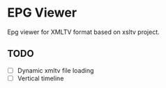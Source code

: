 # EPG Viewer

Epg viewer for XMLTV format based on xsltv project.

## TODO

- [ ] Dynamic xmltv file loading
- [ ] Vertical timeline